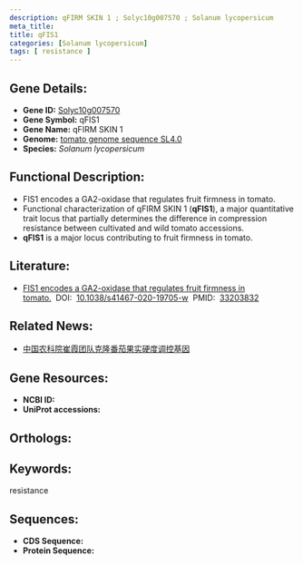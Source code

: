 ```yaml
---
description: qFIRM SKIN 1 ; Solyc10g007570 ; Solanum lycopersicum
meta_title:
title: qFIS1
categories: [Solanum lycopersicum]
tags: [ resistance ]
---
```


## Gene Details:
- **Gene ID:**	[Solyc10g007570]()
- **Gene Symbol:** qFIS1
- **Gene Name:** qFIRM SKIN 1
- **Genome:** [tomato genome sequence SL4.0]()
- **Species:** *Solanum lycopersicum*

## Functional Description:
   - FIS1 encodes a GA2-oxidase that regulates fruit firmness in tomato.
   - Functional characterization of qFIRM SKIN 1 (**qFIS1**), a major quantitative trait locus that partially determines the difference in compression resistance between cultivated and wild tomato accessions.
   - **qFIS1** is a major locus contributing to fruit firmness in tomato.

## Literature:
   - [FIS1 encodes a GA2-oxidase that regulates fruit firmness in tomato.]( https://www.nature.com/articles/s41467-020-19705-w)&nbsp;&nbsp;DOI:&nbsp;&nbsp;[10.1038/s41467-020-19705-w](https://www.nature.com/articles/s41467-020-19705-w)&nbsp;&nbsp;PMID:&nbsp;&nbsp;[33203832](https://pubmed.ncbi.nlm.nih.gov/33203832/)

## Related News:
   - [中国农科院崔霞团队克隆番茄果实硬度调控基因](https://mp.weixin.qq.com/s?__biz=MzIyOTY2NDYyNQ==&mid=2247504224&idx=5&sn=c13988cdffd8ca804603764edd9b6c3f&chksm=e8bda37edfca2a6844de97b09b00911010a3383bc7b7e2152bc4d4719262718775874e2c0bd7&scene=27#wechat_redirect)

## Gene Resources:
- **NCBI ID:** [](https://www.ncbi.nlm.nih.gov/gene/?term=)
- **UniProt accessions:** [](https://www.uniprot.org/uniprotkb//entry)

## Orthologs:

## Keywords:
resistance

## Sequences:
- **CDS Sequence:**
- **Protein Sequence:**
